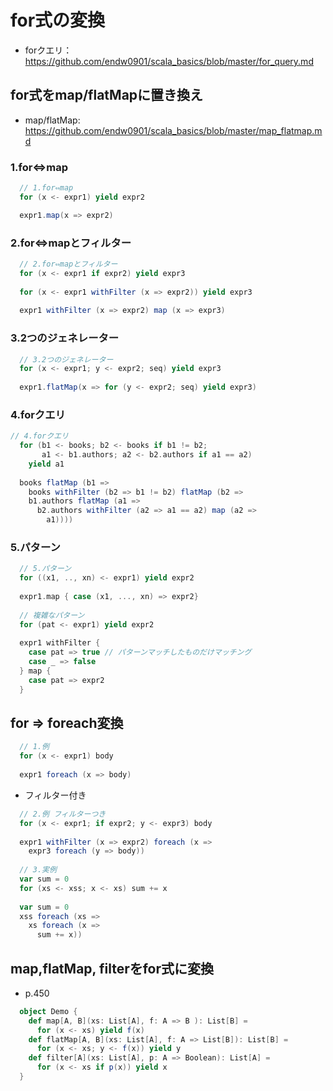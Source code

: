 # for式の変換

- forクエリ：https://github.com/endw0901/scala_basics/blob/master/for_query.md

## for式をmap/flatMapに置き換え
- map/flatMap: https://github.com/endw0901/scala_basics/blob/master/map_flatmap.md

### 1.for⇔map
```scala
  // 1.for⇔map
  for (x <- expr1) yield expr2

  expr1.map(x => expr2)
```

### 2.for⇔mapとフィルター
```scala
  // 2.for⇔mapとフィルター
  for (x <- expr1 if expr2) yield expr3
  
  for (x <- expr1 withFilter (x => expr2)) yield expr3
  
  expr1 withFilter (x => expr2) map (x => expr3)
```

### 3.2つのジェネレーター
```scala
  // 3.2つのジェネレーター
  for (x <- expr1; y <- expr2; seq) yield expr3
  
  expr1.flatMap(x => for (y <- expr2; seq) yield expr3)
```

### 4.forクエリ
```scala
// 4.forクエリ
  for (b1 <- books; b2 <- books if b1 != b2;
       a1 <- b1.authors; a2 <- b2.authors if a1 == a2)
    yield a1
  
  books flatMap (b1 =>
    books withFilter (b2 => b1 != b2) flatMap (b2 =>
    b1.authors flatMap (a1 =>
      b2.authors withFilter (a2 => a1 == a2) map (a2 =>
        a1))))
```

### 5.パターン

```scala
  // 5.パターン
  for ((x1, .., xn) <- expr1) yield expr2
  
  expr1.map { case (x1, ..., xn) => expr2}
  
  // 複雑なパターン
  for (pat <- expr1) yield expr2
  
  expr1 withFilter {
    case pat => true // パターンマッチしたものだけマッチング
    case _ => false
  } map {
    case pat => expr2
  }
```

## for => foreach変換

```scala
  // 1.例
  for (x <- expr1) body
  
  expr1 foreach (x => body)
```

- フィルター付き
```scala
  // 2.例 フィルターつき
  for (x <- expr1; if expr2; y <- expr3) body
  
  expr1 withFilter (x => expr2) foreach (x =>
    expr3 foreach (y => body))
  
  // 3.実例
  var sum = 0
  for (xs <- xss; x <- xs) sum += x
  
  var sum = 0
  xss foreach (xs =>
    xs foreach (x =>
      sum += x))
```


## map,flatMap, filterをfor式に変換
- p.450
```scala
  object Demo {
    def map[A, B](xs: List[A], f: A => B ): List[B] =
      for (x <- xs) yield f(x)
    def flatMap[A, B](xs: List[A], f: A => List[B]): List[B] =
      for (x <- xs; y <- f(x)) yield y
    def filter[A](xs: List[A], p: A => Boolean): List[A] =
      for (x <- xs if p(x)) yield x
  }
```
